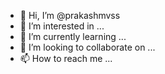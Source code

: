 - 👋 Hi, I’m @prakashmvss
- 👀 I’m interested in ...
- 🌱 I’m currently learning ...
- 💞️ I’m looking to collaborate on ...
- 📫 How to reach me ...

<!---
prakashmvss/prakashmvss is a ✨ special ✨ repository because its `README.md` (this file) appears on your GitHub profile.
You can click the Preview link to take a look at your changes.
--->
